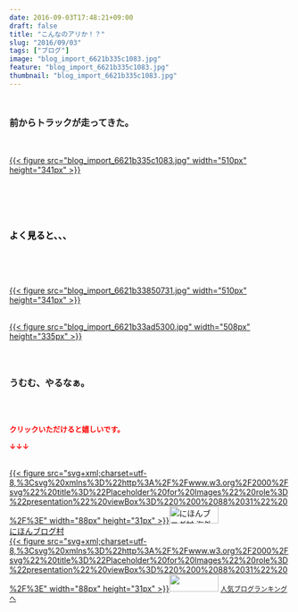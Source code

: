```yaml
---
date: 2016-09-03T17:48:21+09:00
draft: false
title: "こんなのアリか！？"
slug: "2016/09/03"
tags: ["ブログ"]
image: "blog_import_6621b335c1083.jpg"
feature: "blog_import_6621b335c1083.jpg"
thumbnail: "blog_import_6621b335c1083.jpg"
---
```

<p><strong><font size="3"><br/></font></strong></p><p><strong><font size="3">前からトラックが走ってきた。</font></strong></p><p><br/><a href="o1000066713739322069.jpg"></a><br/><a href="blog_import_6621b336d27cd.jpg">{{< figure src="blog_import_6621b335c1083.jpg" width="510px" height="341px" >}}</a> <br/><br/></p><br/><p><font size="3"><strong><br/></strong></font></p><p><font color="#000000" size="3"><strong>よく見ると、、、</strong></font></p><br/><br/><p><br/><a href="blog_import_6621b339642da.jpg">{{< figure src="blog_import_6621b33850731.jpg" width="510px" height="341px" >}}</a> <br/></p><p><br/><a href="blog_import_6621b33be82ed.jpg">{{< figure src="blog_import_6621b33ad5300.jpg" width="508px" height="335px" >}}</a> <br/></p><br/><br/><p><font size="3"><strong>うむむ、やるなぁ。<br/></strong></font></p><br/><br/><p><font color="#ff0000" size="2"><strong>クリックいただけると嬉しいです。<br/></strong></font></p><p><font color="#ff0000" size="2"><strong>↓↓↓</strong></font></p><p><br/><a href="ranking.html?p_cid=01260127" target="_blank">{{< figure src="svg+xml;charset=utf-8,%3Csvg%20xmlns%3D%22http%3A%2F%2Fwww.w3.org%2F2000%2Fsvg%22%20title%3D%22Placeholder%20for%20Images%22%20role%3D%22presentation%22%20viewBox%3D%220%200%2088%2031%22%20%2F%3E" width="88px" height="31px" >}}<noscript><img border="0" alt="にほんブログ村 海外生活ブログ バリ島情報へ" src="https://img-proxy.blog-video.jp/images?url=http%3A%2F%2Foverseas.blogmura.com%2Fbali%2Fimg%2Fbali88_31.gif" width="88" height="31"></noscript></a><br/><a href="ranking.html?p_cid=01260127" target="_blank">にほんブログ村</a> <br/><a title="人気ブログランキングへ" href="link.php?1804582">{{< figure src="svg+xml;charset=utf-8,%3Csvg%20xmlns%3D%22http%3A%2F%2Fwww.w3.org%2F2000%2Fsvg%22%20title%3D%22Placeholder%20for%20Images%22%20role%3D%22presentation%22%20viewBox%3D%220%200%2088%2031%22%20%2F%3E" width="88px" height="31px" >}}<noscript><img border="0" src="https://blog.with2.net/img/banner/banner_22.gif" width="88" height="31"></noscript></a> <a style="FONT-SIZE: 12px" href="link.php?1804582">人気ブログランキングへ</a> </p>

